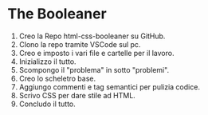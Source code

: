 # The Booleaner
1. Creo la Repo html-css-booleaner su GitHub.
2. Clono la repo tramite VSCode sul pc.
3. Creo e imposto i vari file e cartelle per il lavoro.
4. Inizializzo il tutto.
5. Scompongo il "problema" in sotto "problemi". 
6. Creo lo scheletro base.
7. Aggiungo commenti e tag semantici per pulizia codice.
8. Scrivo CSS per dare stile ad HTML.
9. Concludo il tutto.

